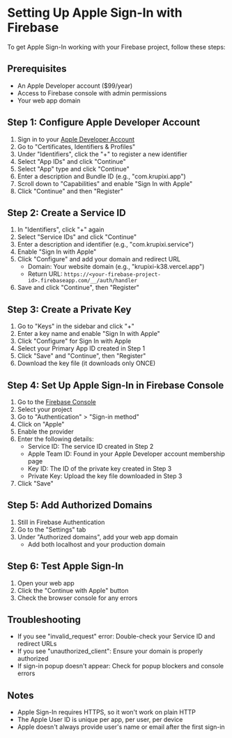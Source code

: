 # Setting Up Apple Sign-In with Firebase

To get Apple Sign-In working with your Firebase project, follow these steps:

## Prerequisites
- An Apple Developer account ($99/year)
- Access to Firebase console with admin permissions
- Your web app domain

## Step 1: Configure Apple Developer Account

1. Sign in to your [Apple Developer Account](https://developer.apple.com)
2. Go to "Certificates, Identifiers & Profiles"
3. Under "Identifiers", click the "+" to register a new identifier
4. Select "App IDs" and click "Continue"
5. Select "App" type and click "Continue"
6. Enter a description and Bundle ID (e.g., "com.krupixi.app")
7. Scroll down to "Capabilities" and enable "Sign In with Apple"
8. Click "Continue" and then "Register"

## Step 2: Create a Service ID

1. In "Identifiers", click "+" again
2. Select "Service IDs" and click "Continue"
3. Enter a description and identifier (e.g., "com.krupixi.service")
4. Enable "Sign In with Apple"
5. Click "Configure" and add your domain and redirect URL
   - Domain: Your website domain (e.g., "krupixi-k38.vercel.app")
   - Return URL: `https://<your-firebase-project-id>.firebaseapp.com/__/auth/handler`
6. Save and click "Continue", then "Register"

## Step 3: Create a Private Key

1. Go to "Keys" in the sidebar and click "+"
2. Enter a key name and enable "Sign In with Apple"
3. Click "Configure" for Sign In with Apple
4. Select your Primary App ID created in Step 1
5. Click "Save" and "Continue", then "Register"
6. Download the key file (it downloads only ONCE)

## Step 4: Set Up Apple Sign-In in Firebase Console

1. Go to the [Firebase Console](https://console.firebase.google.com/)
2. Select your project
3. Go to "Authentication" > "Sign-in method"
4. Click on "Apple"
5. Enable the provider
6. Enter the following details:
   - Service ID: The service ID created in Step 2
   - Apple Team ID: Found in your Apple Developer account membership page
   - Key ID: The ID of the private key created in Step 3
   - Private Key: Upload the key file downloaded in Step 3
7. Click "Save"

## Step 5: Add Authorized Domains

1. Still in Firebase Authentication
2. Go to the "Settings" tab
3. Under "Authorized domains", add your web app domain
   - Add both localhost and your production domain

## Step 6: Test Apple Sign-In

1. Open your web app
2. Click the "Continue with Apple" button
3. Check the browser console for any errors

## Troubleshooting

- If you see "invalid_request" error: Double-check your Service ID and redirect URLs
- If you see "unauthorized_client": Ensure your domain is properly authorized
- If sign-in popup doesn't appear: Check for popup blockers and console errors

## Notes

- Apple Sign-In requires HTTPS, so it won't work on plain HTTP
- The Apple User ID is unique per app, per user, per device
- Apple doesn't always provide user's name or email after the first sign-in 